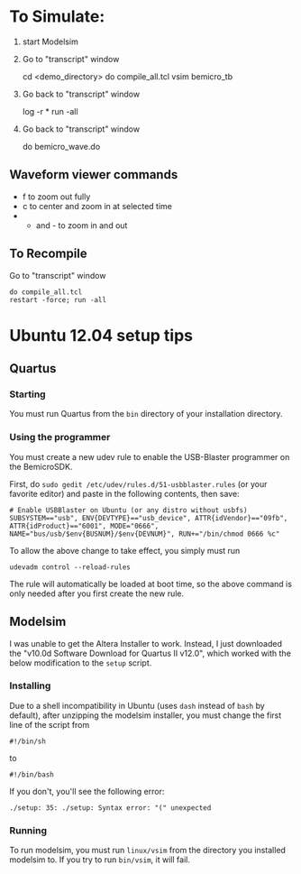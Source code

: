 
# To Simulate:

1) start Modelsim

2) Go to "transcript" window

    cd <demo_directory>
    do compile_all.tcl
    vsim bemicro_tb

3) Go back to "transcript" window

    log -r *
    run -all

4) Go back to "transcript" window

    do bemicro_wave.do

## Waveform viewer commands

* f to zoom out fully
* c to center and zoom in at selected time
* + and - to zoom in and out

## To Recompile

Go to "transcript" window

    do compile_all.tcl
    restart -force; run -all

# Ubuntu 12.04 setup tips

## Quartus

### Starting

You must run Quartus from the `bin` directory of your installation directory.

### Using the programmer

You must create a new udev rule to enable the USB-Blaster programmer on the BemicroSDK.

First, do `sudo gedit /etc/udev/rules.d/51-usbblaster.rules` (or your favorite editor)
and paste in the following contents, then save:

    # Enable USBBlaster on Ubuntu (or any distro without usbfs)
    SUBSYSTEM=="usb", ENV{DEVTYPE}=="usb_device", ATTR{idVendor}=="09fb", ATTR{idProduct}=="6001", MODE="0666", NAME="bus/usb/$env{BUSNUM}/$env{DEVNUM}", RUN+="/bin/chmod 0666 %c"

To allow the above change to take effect, you simply must run

    udevadm control --reload-rules

The rule will automatically be loaded at boot time, so the above command is only needed after you first create the new rule.

## Modelsim

I was unable to get the Altera Installer to work. Instead, I just downloaded the "v10.0d Software Download for Quartus II v12.0", which worked with the below modification to the `setup` script.

### Installing

Due to a shell incompatibility in Ubuntu (uses `dash` instead of `bash` by default), after unzipping the modelsim installer, you must change the first line of the script from

    #!/bin/sh

to

    #!/bin/bash

If you don't, you'll see the following error:

    ./setup: 35: ./setup: Syntax error: "(" unexpected

### Running

To run modelsim, you must run `linux/vsim` from the directory you installed modelsim to. If you try to run `bin/vsim`, it will fail.


